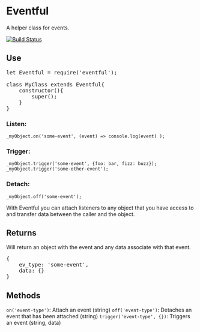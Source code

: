 Eventful
================
A helper class for events.

[![Build Status](https://travis-ci.org/DrewDahlman/eventful.svg?branch=master)](https://travis-ci.org/DrewDahlman/eventful)

## Use
<pre>
let Eventful = require('eventful');

class MyClass extends Eventful{
	constructor(){
		super();
	}
}
</pre>

### Listen:
`_myObject.on('some-event', (event) => console.log(event) );`

### Trigger:
`_myObject.trigger('some-event', {foo: bar, fizz: buzz});`
`_myObject.trigger('some-other-event');`

### Detach:
`_myObject.off('some-event');`

With Eventful you can attach listeners to any object that you have access to and transfer data between the caller and the object.

## Returns
Will return an object with the event and any data associate with that event.
<pre>
{
	ev_type: 'some-event',
	data: {}
}
</pre>

## Methods
`on('event-type')`: Attach an event (string)
`off('event-type')`: Detaches an event that has been attached (string)
`trigger('event-type', {})`: Triggers an event (string, data)

